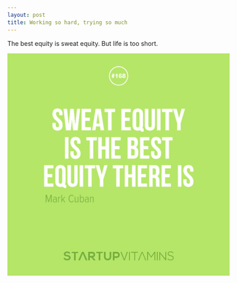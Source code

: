 ```yaml
---
layout: post
title: Working so hard, trying so much
---
```

The best equity is sweat equity. But life is too short.

  
![](/images/78be90ac-8537-4d2d-af2e-4ef9dd5d4336/tumblr_mon2eb598Z1rhf0i3o1_1280.jpg)